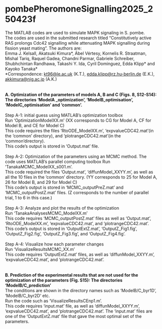 # pombePheromoneSignalling2025_250423f
The MATLAB codes are used to simulate MAPK signaling in S. pombe. </br>
The codes are used in the submitted research titled “Constitutively active RAS prolongs Cdc42 signalling while attenuating MAPK signalling during fission yeast mating”. The authors are: </br>
Emma J. Kelsall, Akatsuki Kimura*, Ábel Vértesy, Kornelis R. Straatman, Mishal Tariq, Raquel Gadea, Chandni Parmar, Gabriele Schreiber, Shubhchintan Randhawa, Takashi Y. Ida, Cyril Dominguez, Edda Klipp* and Kayoko Tanaka* </br>
*Correspondence: kt96@le.ac.uk (K.T.), edda.klipp@rz.hu-berlin.de (E.K.), akkimura@nig.ac.jp (A.K.) </br>
 </br>
  </br>
<B>A.	Optimization of the parameters of models A, B and C (Figs. 8, S12-S14): The directories ‘ModelA _optimization’, ‘ModelB_optimisation’, ‘ModelC_optimisation’ and ‘common’.</B> </br>
 </br>
Step A-1: initial guess using MATLAB’s optimization toolbox </br>
Run ‘OptimizationModelXX.m’ (XX corresponds to CG for Model A, CF for Model B, and CE for Model C) </br>
This code requires the files ‘RtoODE_ModelXX.m’, ‘expvalueCDC42.mat’(in the ‘common’ directory), and ‘plotrangeCDC42.mat’(in the ‘common’directory). </br>
This code’s output is stored in ‘Output.mat’ file. </br>
 </br>
Step A-2: Optimization of the parameters using an MCMC method. The code uses MATLAB’s parallel computing toolbox
Run ‘TanakaMCMC_ModelXX_s001.m’. </br>
This code required the files ‘Output.mat’, ‘diffunModel_XXYY.m’, as well as all the 10 files in the ‘common’ directory. (YY corresponds to 25 for Model A, 26 for Model B, and 29 for Model C) </br>
This code’s output is stored in ‘MCMC_outputPreZ.mat’ and ‘MCMC_outputPostZ.mat’ files. (Z corresponds to the number of parallel trial, 1 to 6 in this case.) </br>
 </br>
Step A-3: Analyze and plot the results of the optimization </br>
Run ‘TanakaAnalysesMCMC_ModelXX.m’ </br>
This code requires ‘MCMC_outputPostZ.mat’ files as well as ‘Output.mat’, ‘RtoODE_ModelXX.m’, ‘expvalueCDC42.mat’, and ‘plotrangeCDC42.mat’. </br>
This code’s output is stored in ‘OutputExtZ.mat’, ‘OutputZ_Fig1.fig’, ‘OutputZ_Fig2.fig’, ‘OutputZ_Fig3.fig’, and ‘OutputZ_Fig4.fig’. </br>
 </br>
Step A-4: Visualize how each parameter changes </br>
Run ‘VisualizeResultsMCMC_XX.m’ </br>
This code requires ‘OutputExtZ.mat’ files, as well as ‘diffunModel_XXYY.m’, ‘expvalueCDC42.mat’, and ‘plotrangeCDC42.mat’. </br>
 </br>
  </br>
<B>B.	Prediction of the experimental results that are not used for the optimization of the parameters (Fig. S15): The directories ‘ModelB/C_prediction’</B> </br>
The conditions are shown in the directory names such as ‘ModelB/C_byr1D’, ‘ModelB/C_byr2D’ etc. </br>
Run the code such as ‘VisualizeResultsCEnp1.m’.  </br>
This code requires ‘input.mat’ file, as well as ‘diffunModel_XXYY.m’, ‘expvalueCDC42.mat’, and ‘plotrangeCDC42.mat’. The ‘input.mat’ files are one of the ‘OutputExtZ.mat’ file that gave the most optimal set of the parameters. </br>
